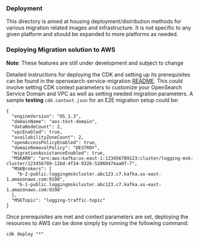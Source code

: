 ### Deployment
This directory is aimed at housing deployment/distribution methods for various migration related images and infrastructure. It is not specific to any given platform and should be expanded to more platforms as needed. 


### Deploying Migration solution to AWS

**Note**: These features are still under development and subject to change

Detailed instructions for deploying the CDK and setting up its prerequisites can be found in the opensearch-service-migration [README](./cdk/opensearch-service-migration/README.md). This could involve setting CDK context parameters to customize your OpenSearch Service Domain and VPC as well as setting needed migration parameters. A sample **testing** `cdk.context.json` for an E2E migration setup could be:
```
{
  "engineVersion": "OS_1.3",
  "domainName": "aos-test-domain",
  "dataNodeCount": 2,
  "vpcEnabled": true,
  "availabilityZoneCount": 2,
  "openAccessPolicyEnabled": true,
  "domainRemovalPolicy": "DESTROY",
  "migrationAssistanceEnabled": true,
  "MSKARN": "arn:aws:kafka:us-east-1:123456789123:cluster/logging-msk-cluster/123456789-12bd-4f34-932b-52060474aa0f-7",
  "MSKBrokers": [
    "b-2-public.loggingmskcluster.abc123.c7.kafka.us-east-1.amazonaws.com:9198",
    "b-1-public.loggingmskcluster.abc123.c7.kafka.us-east-1.amazonaws.com:9198"
  ],
  "MSKTopic": "logging-traffic-topic"
}
```



Once prerequisites are met and context parameters are set, deploying the resources to AWS can be done simply by running the following command:
```
cdk deploy "*"
```